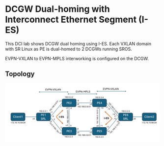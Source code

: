 # DCGW Dual-homing with Interconnect Ethernet Segment (I-ES)

This DCI lab shows DCGW dual homing using I-ES. Each VXLAN domain with SR Linux as PE is dual-homed to 2 DCGWs running SROS.

EVPN-VXLAN to EVPN-MPLS interworking is configured on the DCGW.

## Topology
![image](i-es-vxlan-mpls-topo.jpg)
